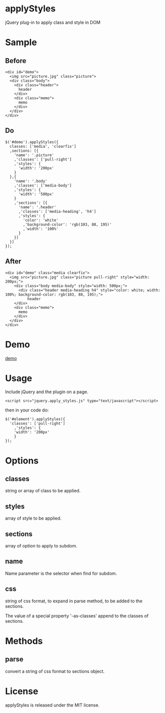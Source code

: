 applyStyles
===========

jQuery plug-in to apply class and style in DOM

Sample
======

## Before

```
<div id="demo">
  <img src="picture.jpg" class="picture">
  <div class="body">
    <div class="header">
      header
    </div>
    <div class="memo">
      memo
    </div>
  </div>
</div>
```

## Do

```
$('#demo').applyStyles({
  classes: ['media', 'clearfix']
  ,sections: [{
    'name': '.picture'
    ,'classes': ['pull-right']
    ,'styles': {
      'width': '200px'
    }
  },{
    'name': '.body'
    ,'classes': ['media-body']
    ,'styles': {
      'width': '500px'
    }
    ,'sections': [{
      'name': '.header'
      ,'classes': ['media-heading', 'h4']
      ,'styles': {
        'color': 'white'
        ,'background-color': 'rgb(103, 88, 195)'
        ,'width': '100%'
      }
    }]
  }]
});
```

## After

```
<div id="demo" class="media clearfix">
  <img src="picture.jpg" class="picture pull-right" style="width: 200px;">
	<div class="body media-body" style="width: 500px;">
	  <div class="header media-heading h4" style="color: white; width: 100%; background-color: rgb(103, 88, 195);">
		  header
    </div>
    <div class="memo">
      memo
    </div>
  </div>
</div>
```

Demo
====

[demo](http://fintopo.github.io/applyStyles/)

Usage
=====

Include jQuery and the plugin on a page.

```
<script src="jquery.apply_styles.js" type="text/javascript"></script>
```

then in your code do:

```
$('#element').applyStyles({
  'classes': ['pull-right']
	,'styles': {
    'width': '200px'
	}
});
```

Options
=======

## classes

string or array of class to be applied.

## styles

array of style to be applied.

## sections

array of option to apply to subdom.

## name

Name parameter is the selector when find for subdom.

## css

string of css format, to expand in parse method, to be added to the sections.

The value of a special property '-as-classes' append to the classes of sections.

Methods
=======

## parse

convert a string of css format to sections object.


License
=======

applyStyles is released under the MIT license.